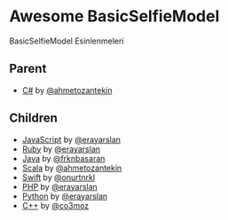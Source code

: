 Awesome BasicSelfieModel
==============

BasicSelfieModel Esinlenmeleri

## Parent

  - [C#](https://github.com/ahmetozantekin/BasicSelfieModel) by [@ahmetozantekin](https://github.com/ahmetozantekin)

## Children
  
  - [JavaScript](https://github.com/erayarslan/BasicSelfieModel-JavaScript) by [@erayarslan](https://github.com/erayarslan)
  - [Ruby](https://github.com/erayarslan/BasicSelfieModel-Ruby) by [@erayarslan](https://github.com/erayarslan)
  - [Java](https://github.com/frknbasaran/BasicSelfieModel-java) by [@frknbasaran](https://github.com/frknbasaran)
  - [Scala](https://github.com/ahmetozantekin/BasicSelfieModel-scala) by [@ahmetozantekin](https://github.com/ahmetozantekin)
  - [Swift](https://github.com/onurtnrkl/BasicSelfieModel-Swift) by [@onurtnrkl](https://github.com/onurtnrkl)
  - [PHP](https://github.com/erayarslan/BasicSelfieModel-PHP) by [@erayarslan](https://github.com/erayarslan)
  - [Python](https://github.com/erayarslan/BasicSelfieModel-Python) by [@erayarslan](https://github.com/erayarslan)
  - [C++](https://github.com/co3moz/BasicSelfieModel-cpp) by [@co3moz](https://github.com/co3moz)
